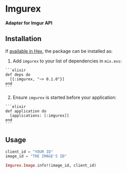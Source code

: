 # Imgurex

**Adapter for Imgur API**

## Installation

If [available in Hex](https://hex.pm/docs/publish), the package can be installed as:

  1. Add `imgurex` to your list of dependencies in `mix.exs`:

    ```elixir
    def deps do
      [{:imgurex, "~> 0.1.0"}]
    end
    ```

  2. Ensure `imgurex` is started before your application:

    ```elixir
    def application do
      [applications: [:imgurex]]
    end
    ```
## Usage

```elixir
client_id = "YOUR ID"
image_id = "THE IMAGE'S ID"

Imgurex.Image.info!(image_id, client_id)
```
